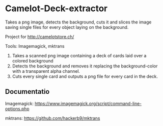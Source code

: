 # Camelot-Deck-extractor
Takes a png image, detects the background, cuts it and slices the image saving single files for every object laying on the background.

Project for http://camelotstore.ch/

Tools: Imagemagick, mktrans


1. Takes a scanned png image containing a deck of cards laid over a colored background
2. Detects the background and removes it replacing the background-color with a transparent alpha channel.
3. Cuts every single card and outputs a png file for every card in the deck.


## Documentatio

Imagemagick: https://www.imagemagick.org/script/command-line-options.php

mktrans: https://github.com/hackerb9/mktrans
